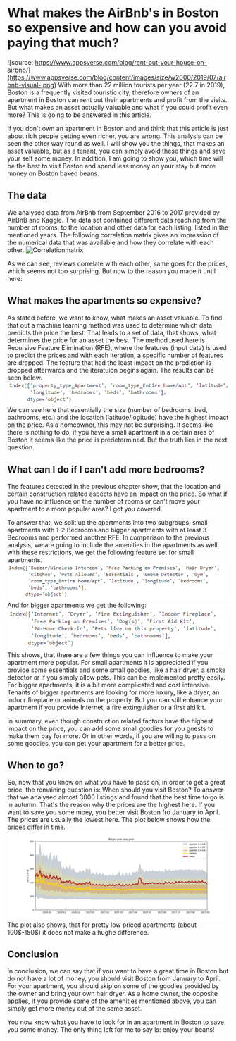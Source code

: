 
# What makes the AirBnb's in Boston so expensive and how can you avoid paying that much?
![source: https://www.appsverse.com/blog/rent-out-your-house-on-airbnb/](https://www.appsverse.com/blog/content/images/size/w2000/2019/07/airbnb-visual-.png)
With more than 22 million tourists per year (22.7 in 2019), Boston is a frequently visited touristic city, therefore owners of an apartment in Boston can rent out their apartments and profit from the visits. But what makes an asset actually valuable and what if you could profit even more? This is going to be answered in this article.

If you don't own an apartment in Boston and and think that this article is just about rich people getting even richer, you are wrong. This analysis can be seen the other way round as well. I will show you the things, that makes an asset valuable, but as a tenant, you can simply avoid these things and save your self some money. In addition, I am going to show you, which time will be the best to visit Boston and spend less money on your stay but more money on Boston baked beans.

## The data
We analysed data from AirBnb from September 2016 to 2017 provided by AirBnB and Kaggle. The data set contained different data reaching from the number of rooms, to the location and other data for each listing, listed in the mentioned years. The following correlation matrix gives an impression of the numerical data that was available and how they correlate with each other.
![Correlationmatrix](https://raw.githubusercontent.com/KaanDrn/udacity_data_science_project1/main/blogpost/correlation.png)

As we can see, reviews correlate with each other, same goes for the prices, which seems not too surprising.
But now to the reason you made it until here:

## What makes the apartments so expensive?
As stated before, we want to know, what makes an asset valuable. To find that out a machine learning method was used to determine which data predicts the price the best. That leads to a set of data, that shows, what determines the price for an asset the best.
The method used here is Recursive Feature Elimination (RFE), where the features (input data) is used to predict the prices and with each iteration, a specific number of features are dropped. The feature that had the least impact on the prediction is dropped afterwards and the iteratuion begins again.
The results can be seen below.
![Most important features to predict the price](https://raw.githubusercontent.com/KaanDrn/udacity_data_science_project1/main/blogpost/images/value_of_properties%20.png)
We can see here that essentially the size (number of bedrooms, bed, bathrooms, etc.) and the location (latitude/logitude) have the highest impact on the price. 
As a homeowner, this may not be surprising. It seems like there is nothing to do, if you have a small apartment in a certain area of Boston it seems like the price is predetermined. But the truth lies in the next question.

## What can I do if I can't add more bedrooms?
The features detected in the previous chapter show, that the location and certain construction related aspects have an impact on the price. So what if you have no influence on the number of rooms or can't move your apartment to a more popular area? I got you covered.

To answer that, we split up the apartments into two subgroups, small apartments with 1-2 Bedrooms and bigger apartments with at least 3 Bedrooms and performed another RFE. In comparison to the previous analysis, we are going to include the amenities in the apartments as well. with these restrictions, we get the following feature set for small apartments.
![Feature set small apartments](https://raw.githubusercontent.com/KaanDrn/udacity_data_science_project1/main/blogpost/images/enhance_small_apartment.png)
And for bigger apartments we get the following:
![Feature set bigger apartments](https://raw.githubusercontent.com/KaanDrn/udacity_data_science_project1/main/blogpost/images/enhance_big_apartment.png)
This shows, that there are a few things you can influence to make your apartment more popular.
For small apartments it is appreciated if you provide some essentials and some small goodies, like a hair dryer, a smoke detector or if you simply allow pets. This can be implemented pretty easily.
For bigger apartments, it is a bit more complicated and cost intensive. Tenants of bigger apartments are looking for more luxury, like a dryer, an indoor fireplace or animals on the property. But you can still enhance your apartment if you provide Internet, a fire extinguisher or a first aid kit. 

In summary, even though construction related factors have the highest impact on the price, you can add some small goodies for you guests to make them pay for more. Or in other words, if you are willing to pass on some goodies, you can get your apartment for a better price.

## When to go?
So, now that you know on what you have to pass on, in order to get a great price, the remaining question is: When should you visit Boston? To answer that we analysed almost 3000 listings and found that the best time to go is in autumn. That's the reason why the prices are the highest here. If you want to save you some moey, you better visit Boston fro January to April. The prices are usually the lowest here.
The plot below shows how the prices differ in time. 
![Prices of apartments in Boston](https://raw.githubusercontent.com/KaanDrn/udacity_data_science_project1/main/blogpost/images/prices_year.png)
The plot also shows, that for pretty low priced apartments (about 100\$-150\$) it does not make a hughe difference.

## Conclusion
In conclusion, we can say that if you want to have a great time in Boston but do not have a lot of money, you should visit Boston from January to April. For your apartment, you should skip on some of the goodies provided by the owner and bring your own hair dryer. 
As a home owner, the opposite applies, if you provide some of the amenities mentioned above, you can simply get more money out of the same asset.

You now know what you have to look for in an apartment in Boston to save you some money. The only thing left for me to say is: enjoy your beans!